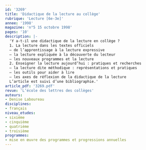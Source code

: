 ```yaml
---
id: '3269'
title: 'Didactique de la lecture au collège'
rubrique: 'Lecture [6e-3e]'
annee: '1998'
magazine: 'n°5 15 octobre 1998'
pages: '10'
description: |-
  'Y a-t-il une didactique de la lecture en collège ?
  1. La lecture dans les textes officiels
  – de l’apprentissage à la lecture expressive
  – la lecture expliquée à la découverte du lecteur
  – les nouveaux programmes et la lecture
  2. Enseigner la lecture aujourd’hui : pratiques et recherches
  – la lecture dite méthodique : représentations et pratiques
  – les outils pour aider à lire
  – les axes de réflexion de la didactique de la lecture
  L’article est suivi d’une bibliographie.'
article_pdf: '3269.pdf'
revue: 'L’école des lettres des collèges'
auteurs:
- Denise Laboureau
disciplines:
- français
niveau_etudes:
- sixième
- cinquième
- quatrième
- troisième
programmes:
- mise en œuvre des programmes et progressions annuelles
---
```

